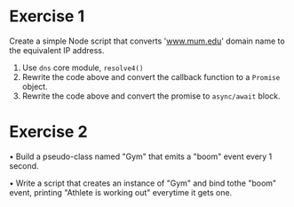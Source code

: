 # Exercise 1
Create a simple Node script that converts 'www.mum.edu' domain name to the equivalent IP address.

1. Use `dns` core module, `resolve4()`
2. Rewrite the code above and convert the callback function to a `Promise` object.
3. Rewrite the code above and convert the promise to `async/await` block.
# Exercise 2
• Build a pseudo-class named "Gym" that emits a "boom" event every 1 second.

• Write a script that creates an instance of "Gym" and bind tothe "boom" event, printing "Athlete is working out" everytime it gets one.